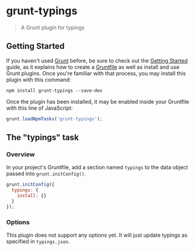 # grunt-typings

> A Grunt plugin for typings

## Getting Started
If you haven't used [Grunt](http://gruntjs.com/) before, be sure to check out the [Getting Started](http://gruntjs.com/getting-started) guide, as it explains how to create a [Gruntfile](http://gruntjs.com/sample-gruntfile) as well as install and use Grunt plugins. Once you're familiar with that process, you may install this plugin with this command:

```shell
npm install grunt-typings --save-dev
```

Once the plugin has been installed, it may be enabled inside your Gruntfile with this line of JavaScript:

```js
grunt.loadNpmTasks('grunt-typings');
```

## The "typings" task

### Overview
In your project's Gruntfile, add a section named `typings` to the data object passed into `grunt.initConfig()`.

```js
grunt.initConfig({
  typings: {
    install: {}
  }
});
```

### Options
This plugin does not support any options yet. It will just update typings as specified in `typings.json`.
